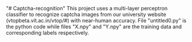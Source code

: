 "# Captcha-recognition" 
This project uses a multi-layer perceptron classifier to recognize captcha images from our university website (vtopbeta.vit.ac.in/vtop/#) with near-human accuracy.
File "untitled0.py" is the python code while files "X.npy" and "Y.npy" are the training data and corresponding labels respectively.
